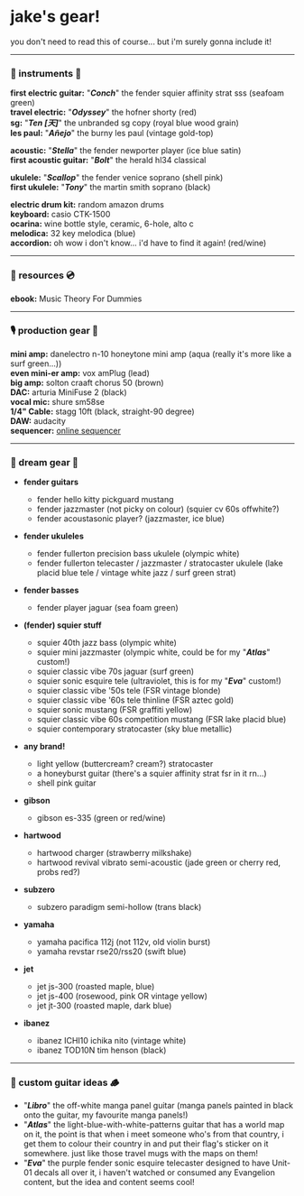 # jake's gear!
you don't need to read this of course... but i'm surely gonna include it!

---

### 🎸 instruments 🎺
**first electric guitar:** "***Conch***" the fender squier affinity strat sss (seafoam green)\
**travel electric:** "***Odyssey***" the hofner shorty (red)\
**sg:** "***Ten [天]***" the unbranded sg copy (royal blue wood grain)\
**les paul:** "***Añejo***" the burny les paul (vintage gold-top)

**acoustic:** "***Stella***" the fender newporter player (ice blue satin)\
**first acoustic guitar:** "***Bolt***" the herald hl34 classical

**ukulele:** "***Scallop***" the fender venice soprano (shell pink)\
**first ukulele:** "***Tony***" the  martin smith soprano (black)

**electric drum kit:** random amazon drums\
**keyboard:** casio CTK-1500\
**ocarina:** wine bottle style, ceramic, 6-hole, alto c\
**melodica:** 32 key melodica (blue)\
**accordion:** oh wow i don't know... i'd have to find it again! (red/wine)

---

### 📖 resources 💿
**ebook:** Music Theory For Dummies

---

### 🎙️ production gear 💽
**mini amp:** danelectro n-10 honeytone mini amp (aqua (really it's more like a surf green...))\
**even mini-er amp:** vox amPlug (lead)\
**big amp:** solton craaft chorus 50 (brown)\
**DAC:** arturia MiniFuse 2 (black)\
**vocal mic:** shure sm58se\
**1/4" Cable:** stagg 10ft (black, straight-90 degree)\
**DAW:** audacity\
**sequencer:** [online sequencer](https://onlinesequencer.net)

---

### 🌟 dream gear 🌌
- **fender guitars**
  - fender hello kitty pickguard mustang
  - fender jazzmaster (not picky on colour)  (squier cv 60s offwhite?)
  - fender acoustasonic player? (jazzmaster, ice blue)

- **fender ukuleles**
  - fender fullerton precision bass ukulele (olympic white)
  - fender fullerton telecaster / jazzmaster / stratocaster ukulele (lake placid blue tele / vintage white jazz / surf green strat)
 
- **fender basses**
  - fender player jaguar (sea foam green)

- **(fender) squier stuff**
  - squier 40th jazz bass (olympic white)
  - squier mini jazzmaster (olympic white, could be for my "***Atlas***" custom!)
  - squier classic vibe 70s jaguar (surf green)
  - squier sonic esquire tele (ultraviolet, this is for my "***Eva***" custom!)
  - squier classic vibe '50s tele (FSR vintage blonde)
  - squier classic vibe '60s tele thinline (FSR aztec gold)
  - squier sonic mustang (FSR graffiti yellow)
  - squier classic vibe 60s competition mustang (FSR lake placid blue)
  - squier contemporary stratocaster (sky blue metallic)

- **any brand!**
  - light yellow (buttercream? cream?) stratocaster
  - a honeyburst guitar (there's a squier affinity strat fsr in it rn...)
  - shell pink guitar

- **gibson**
  - gibson es-335 (green or red/wine)

- **hartwood**
  - hartwood charger (strawberry milkshake)
  - hartwood revival vibrato semi-acoustic (jade green or cherry red, probs red?)

- **subzero**
  - subzero paradigm semi-hollow (trans black)

- **yamaha**
  - yamaha pacifica 112j (not 112v, old violin burst)
  - yamaha revstar rse20/rss20 (swift blue)

- **jet**
  - jet js-300 (roasted maple, blue)
  - jet js-400 (rosewood, pink OR vintage yellow)
  - jet jt-300 (roasted maple, dark blue)

- **ibanez**
  - ibanez ICHI10 ichika nito (vintage white)
  - ibanez TOD10N tim henson (black)

---

### 🎨 custom guitar ideas 🪵
- "***Libro***" the off-white manga panel guitar (manga panels painted in black onto the guitar, my favourite manga panels!)
- "***Atlas***" the light-blue-with-white-patterns guitar that has a world map on it, the point is that when i meet someone who's from that country, i get them to colour their country in and put their flag's sticker on it somewhere. just like those travel mugs with the maps on them!
- "***Eva***" the purple fender sonic esquire telecaster designed to have Unit-01 decals all over it, i haven't watched or consumed any Evangelion content, but the idea and content seems cool!
